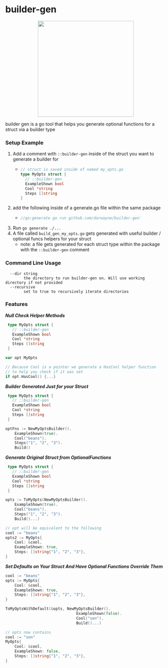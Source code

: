 # builder-gen

<p align="center"><img src="https://user-images.githubusercontent.com/2807589/104822381-fac68500-580f-11eb-9e26-0dc9a0ed2776.png" width="300"></p>

builder gen is a go tool that helps you 
generate optional functions for a struct 
via a builder type


### Setup Example

1. Add a comment with `::builder-gen` inside of the struct
you want to generate a builder for
   - ```go
     // struct is saved inside of named my_opts.go
     type MyOpts struct {
       // ::builder-gen
       ExampleShown bool
       Cool *string
       Steps []string
     }
     ```
1. add the following inside of a generate.go file within the same package
   - ```go
     //go:generate go run github.com/darwayne/builder-gen`
     ```
1. Run `go generate ./...`
1. A file called `build_gen_my_opts.go` gets generated with useful builder / optional funcs helpers for your struct
   - note: a file gets generated for each struct type within the package with the `::builder-gen` comment

### Command Line Usage
```text
  --dir string
        the directory to run builder-gen on. Will use working directory if not provided
  --recursive
        set to true to recursively iterate directories
```

### Features

***Null Check Helper Methods***
```go
 type MyOpts struct {
   // ::builder-gen
   ExampleShown bool
   Cool *string
   Steps []string
 }

var opt MyOpts

// Because Cool is a pointer we generate a HasCool helper function
// to help you check if it was set
if opt.HasCool() {...}
```

***Builder Generated Just for your Struct***

```go
 type MyOpts struct {
   // ::builder-gen
   ExampleShown bool
   Cool *string
   Steps []string
 }

optFns := NewMyOptsBuilder().
    ExampleShown(true).
    Cool("beans").
    Steps("1", "2", "3").
    Build()
```

***Generate Original Struct from OptionalFunctions***
```go
 type MyOpts struct {
   // ::builder-gen
   ExampleShown bool
   Cool *string
   Steps []string
 }

opts := ToMyOpts(NewMyOptsBuilder().
    ExampleShown(true).
    Cool("beans").
    Steps("1", "2", "3").
    Build()...)

// opt will be equivalent to the following
cool := "beans"
opts2 := MyOpts{
    Cool: &cool, 
    ExampleShown: true, 
    Steps: []string{"1", "2", "3"},
}
```

***Set Defaults on Your Struct And Have Optional Functions Override Them***
```go
cool := "beans"
opts := MyOpts{
    Cool: &cool, 
    ExampleShown: true, 
    Steps: []string{"1", "2", "3"},
}

ToMyOptsWithDefault(&opts, NewMyOptsBuilder().
                               ExampleShown(false).
                               Cool("son").
                               Build()...)

// opts now contains
cool := "son"
MyOpts{
    Cool: &cool, 
    ExampleShown: false, 
    Steps: []string{"1", "2", "3"},
}
```


